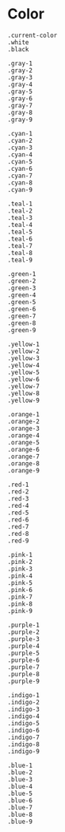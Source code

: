 # Color

`.current-color`  
`.white`  
`.black`  

`.gray-1`  
`.gray-2`  
`.gray-3`  
`.gray-4`  
`.gray-5`  
`.gray-6`  
`.gray-7`  
`.gray-8`  
`.gray-9`  

`.cyan-1`  
`.cyan-2`  
`.cyan-3`  
`.cyan-4`  
`.cyan-5`  
`.cyan-6`  
`.cyan-7`  
`.cyan-8`  
`.cyan-9`  

`.teal-1`  
`.teal-2`  
`.teal-3`  
`.teal-4`  
`.teal-5`  
`.teal-6`  
`.teal-7`  
`.teal-8`  
`.teal-9`  

`.green-1`  
`.green-2`  
`.green-3`  
`.green-4`  
`.green-5`  
`.green-6`  
`.green-7`  
`.green-8`  
`.green-9`  

`.yellow-1`  
`.yellow-2`  
`.yellow-3`  
`.yellow-4`  
`.yellow-5`  
`.yellow-6`  
`.yellow-7`  
`.yellow-8`  
`.yellow-9`  

`.orange-1`  
`.orange-2`  
`.orange-3`  
`.orange-4`  
`.orange-5`  
`.orange-6`  
`.orange-7`  
`.orange-8`  
`.orange-9`  

`.red-1`  
`.red-2`  
`.red-3`  
`.red-4`  
`.red-5`  
`.red-6`  
`.red-7`  
`.red-8`  
`.red-9`  

`.pink-1`  
`.pink-2`  
`.pink-3`  
`.pink-4`  
`.pink-5`  
`.pink-6`  
`.pink-7`  
`.pink-8`  
`.pink-9`  

`.purple-1`  
`.purple-2`  
`.purple-3`  
`.purple-4`  
`.purple-5`  
`.purple-6`  
`.purple-7`  
`.purple-8`  
`.purple-9`  

`.indigo-1`  
`.indigo-2`  
`.indigo-3`  
`.indigo-4`  
`.indigo-5`  
`.indigo-6`  
`.indigo-7`  
`.indigo-8`  
`.indigo-9`  

`.blue-1`  
`.blue-2`  
`.blue-3`  
`.blue-4`  
`.blue-5`  
`.blue-6`  
`.blue-7`  
`.blue-8`  
`.blue-9`  
